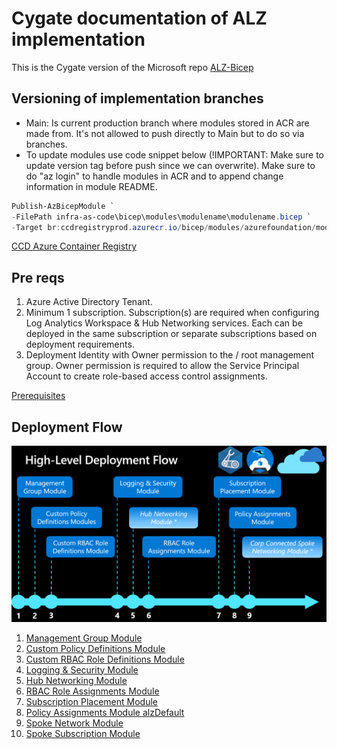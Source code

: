 # Cygate documentation of ALZ implementation
This is the Cygate version of the Microsoft repo [ALZ-Bicep](https://github.com/Azure/ALZ-Bicep)

## Versioning of implementation branches

* Main: Is current production branch where modules stored in ACR are made from. It's not allowed to push directly to Main but to do so via branches.
* To update modules use code snippet below (!IMPORTANT: Make sure to update version tag before push since we can overwrite). Make sure to do "az login" to handle modules in ACR and to append change information in module README.

```powershell
Publish-AzBicepModule `
-FilePath infra-as-code\bicep\modules\modulename\modulename.bicep `
-Target br:ccdregistryprod.azurecr.io/bicep/modules/azurefoundation/modulename:v1.1
```
[CCD Azure Container Registry](https://portal.azure.com/#@cygateclouddivision.onmicrosoft.com/resource/subscriptions/a376ad86-9065-4dbd-9197-41861aa849e8/resourceGroups/rg-ccdregistry/providers/Microsoft.ContainerRegistry/registries/ccdregistryprod/overview)

## Pre reqs
1. Azure Active Directory Tenant.
2. Minimum 1 subscription. Subscription(s) are required when configuring Log Analytics Workspace & Hub Networking services. Each can be deployed in the same subscription or separate subscriptions based on deployment requirements.
3. Deployment Identity with Owner permission to the / root management group. Owner permission is required to allow the Service Principal Account to create role-based access control assignments.

[Prerequisites](https://github.com/Azure/ALZ-Bicep/wiki/DeploymentFlow#prerequisites)

## Deployment Flow
![Deployment Flow](/deploy/pics/high-level-deployment-flow.png)

1. [Management Group Module](/deploy/modules/managementGroups)
2. [Custom Policy Definitions Module](/deploy/modules/customPolicyDefinitions)
3. [Custom RBAC Role Definitions Module](/deploy/modules/customRoleDefinitions)
4. [Logging & Security Module](/deploy/modules/logging)
5. [Hub Networking Module](/deploy/modules/hubNetworking)
6. [RBAC Role Assignments Module](/deploy/modules/roleAssignments)
7. [Subscription Placement Module](/deploy/modules/subscriptionPlacement)
8. [Policy Assignments Module alzDefault](/deploy/modules/policyAssignments/alzDefaults)
9. [Spoke Network Module](/deploy/modules/spokeNetworking)
10. [Spoke Subscription Module](/deploy/modules/spokeSubscription)
